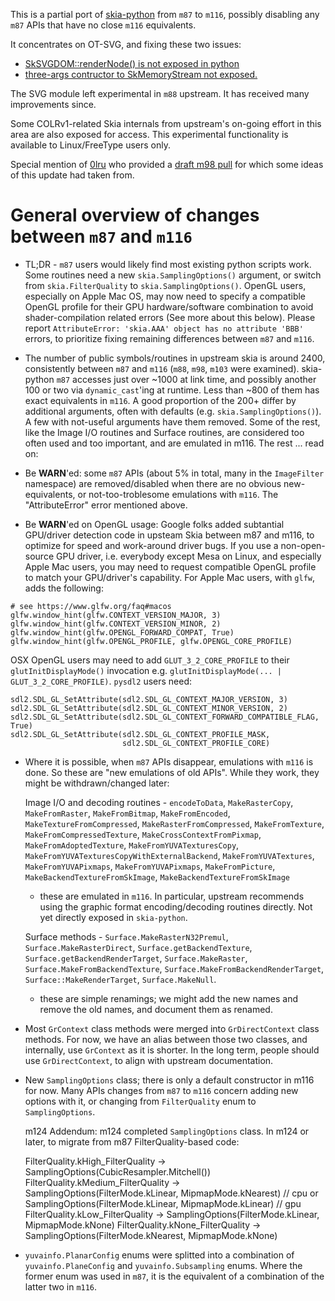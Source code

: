This is a partial port of [skia-python](https://github.com/kyamagu/skia-python/)
from `m87` to `m116`, possibly disabling any `m87` APIs that have no close `m116` equivalents.

It concentrates on OT-SVG, and fixing these two issues:

* [SkSVGDOM::renderNode() is not exposed in python](https://github.com/kyamagu/skia-python/issues/192)
* [three-args contructor to SkMemoryStream not exposed.](https://github.com/kyamagu/skia-python/issues/194)

The SVG module left experimental in `m88` upstream. It has received many improvements since.

Some COLRv1-related Skia internals from upstream's on-going effort in this area
are also exposed for access. This experimental functionality is available to
Linux/FreeType users only.

Special mention of [0lru](https://github.com/0lru) who provided a
[draft m98 pull](https://github.com/kyamagu/skia-python/pull/181) for which some ideas
of this update had taken from.

# General overview of changes between `m87` and `m116`

* TL;DR - `m87` users would likely find most existing python scripts work. Some
  routines need a new `skia.SamplingOptions()` argument, or
  switch from `skia.FilterQuality` to `skia.SamplingOptions()`.
  OpenGL users, especially on Apple Mac OS, may now need to specify
  a compatible OpenGL profile for their GPU hardware/software combination
  to avoid shader-compilation related errors (See more about this below).
  Please report `AttributeError: 'skia.AAA' object has no attribute 'BBB'` errors,
  to prioritize fixing remaining differences between `m87` and `m116`.

* The number of public symbols/routines in upstream skia is around 2400,
  consistently between `m87` and `m116` (`m88`, `m98`, `m103` were examined).
  skia-python `m87` accesses just over ~1000 at link time, and possibly
  another 100 or two via `dynamic_cast`'ing at runtime. Less than ~800
  of them has exact equivalents in `m116`. A good proportion of
  the 200+ differ by additional arguments, often with defaults
  (e.g. `skia.SamplingOptions()`). A few with not-useful arguments have them removed.
  Some of the rest, like the Image I/O routines and Surface routines,
  are considered too often used and too important, and are emulated in m116. The rest ... read on:

* Be **WARN**'ed: some `m87` APIs (about 5% in total, many in the `ImageFilter` namespace)
  are removed/disabled when there are no obvious new-equivalents, or not-too-troblesome
  emulations with `m116`. The "AttributeError" error mentioned above.

* Be **WARN**'ed on OpenGL usage: Google folks added subtantial GPU/driver
  detection code in upsteam Skia between m87 and m116, to optimize for speed and
  work-around driver bugs. If you use a non-open-source GPU driver, i.e.
  everybody except Mesa on Linux, and especially Apple Mac users,
  you may need to request compatible OpenGL profile to match your
  GPU/driver's capability. For Apple Mac users, with `glfw`, adds the following:

```
# see https://www.glfw.org/faq#macos
glfw.window_hint(glfw.CONTEXT_VERSION_MAJOR, 3)
glfw.window_hint(glfw.CONTEXT_VERSION_MINOR, 2)
glfw.window_hint(glfw.OPENGL_FORWARD_COMPAT, True)
glfw.window_hint(glfw.OPENGL_PROFILE, glfw.OPENGL_CORE_PROFILE)
```

  OSX OpenGL users may need to add `GLUT_3_2_CORE_PROFILE` to their `glutInitDisplayMode()`
  invocation e.g. `glutInitDisplayMode(... | GLUT_3_2_CORE_PROFILE)`. `pysdl2` users
  need:

```
sdl2.SDL_GL_SetAttribute(sdl2.SDL_GL_CONTEXT_MAJOR_VERSION, 3)
sdl2.SDL_GL_SetAttribute(sdl2.SDL_GL_CONTEXT_MINOR_VERSION, 2)
sdl2.SDL_GL_SetAttribute(sdl2.SDL_GL_CONTEXT_FORWARD_COMPATIBLE_FLAG, True)
sdl2.SDL_GL_SetAttribute(sdl2.SDL_GL_CONTEXT_PROFILE_MASK,
                         sdl2.SDL_GL_CONTEXT_PROFILE_CORE)
```

* Where it is possible, when `m87` APIs disappear, emulations with `m116`
  is done. So these are "new emulations of old APIs". While they work,
  they might be withdrawn/changed later:

  Image I/O and decoding routines -
  `encodeToData`, `MakeRasterCopy`,
  `MakeFromRaster`, `MakeFromBitmap`, `MakeFromEncoded`,
  `MakeTextureFromCompressed`, `MakeRasterFromCompressed`,
  `MakeFromTexture`, `MakeFromCompressedTexture`,
  `MakeCrossContextFromPixmap`, `MakeFromAdoptedTexture`,
  `MakeFromYUVATexturesCopy`, `MakeFromYUVATexturesCopyWithExternalBackend`,
  `MakeFromYUVATextures`, `MakeFromYUVAPixmaps`, `MakeFromYUVAPixmaps`,
  `MakeFromPicture`, `MakeBackendTextureFromSkImage`,
  `MakeBackendTextureFromSkImage`
  - these are emulated in `m116`. In particular, upstream recommends
    using the graphic format encoding/decoding routines directly. Not yet directly exposed in `skia-python`.

  Surface methods -
  `Surface.MakeRasterN32Premul`, `Surface.MakeRasterDirect`,
  `Surface.getBackendTexture`, `Surface.getBackendRenderTarget`,
  `Surface.MakeRaster`, `Surface.MakeFromBackendTexture`,
  `Surface.MakeFromBackendRenderTarget`, `Surface::MakeRenderTarget`,
  `Surface.MakeNull`.
  - these are simple renamings; we might add the new names and remove
    the old names, and document them as renamed.

* Most `GrContext` class methods were merged into `GrDirectContext` class
  methods. For now, we have an alias between those two classes, and
  internally, use `GrContext` as it is shorter. In the long term,
  people should use `GrDirectContext`, to align with upstream documentation.

* New `SamplingOptions` class; there is only a default constructor in m116 for now.
  Many APIs changes from `m87` to `m116` concern adding new options with it, or
  changing from `FilterQuality` enum to `SamplingOptions`.

  m124 Addendum: m124 completed `SamplingOptions` class. In m124 or later,
  to migrate from m87 FilterQuality-based code:

  FilterQuality.kHigh_FilterQuality   -> SamplingOptions(CubicResampler.Mitchell())
  FilterQuality.kMedium_FilterQuality -> SamplingOptions(FilterMode.kLinear, MipmapMode.kNearest)    // cpu
                                         or SamplingOptions(FilterMode.kLinear, MipmapMode.kLinear)  // gpu
  FilterQuality.kLow_FilterQuality    -> SamplingOptions(FilterMode.kLinear, MipmapMode.kNone)
  FilterQuality.kNone_FilterQuality   -> SamplingOptions(FilterMode.kNearest, MipmapMode.kNone)

* `yuvainfo.PlanarConfig` enums were splitted into a combination of
  `yuvainfo.PlaneConfig` and `yuvainfo.Subsampling` enums. Where the former
  enum was used in `m87`, it is the equivalent of a combination of the latter
  two in `m116`.
